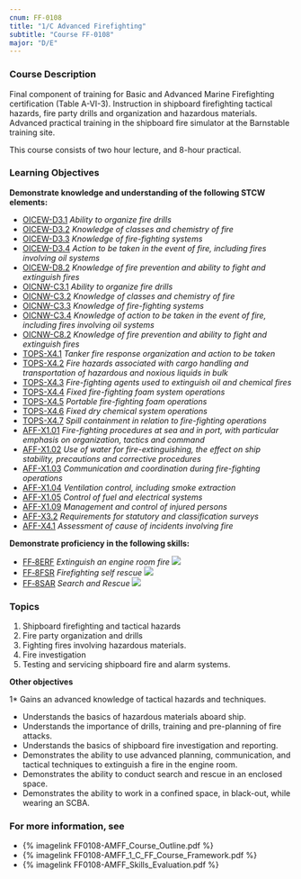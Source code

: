 ```yaml
---
cnum: FF-0108
title: "1/C Advanced Firefighting"
subtitle: "Course FF-0108"
major: "D/E"
---
```

### Course Description

Final component of training for Basic and Advanced Marine Firefighting certification (Table A-VI-3). Instruction in shipboard firefighting tactical hazards, fire party drills and organization and hazardous materials. Advanced practical training in the shipboard fire simulator at the Barnstable training site.

This course consists of two hour lecture, and 8-hour practical.


### Learning Objectives

**Demonstrate knowledge and understanding of the following STCW elements:**

* [OICEW-D3.1]({{site.baseurl}}/tables/31.html#OICEW-D3.1) *Ability to organize fire drills*
* [OICEW-D3.2]({{site.baseurl}}/tables/31.html#OICEW-D3.2) *Knowledge of classes and chemistry of fire*
* [OICEW-D3.3]({{site.baseurl}}/tables/31.html#OICEW-D3.3) *Knowledge of fire-fighting systems*
* [OICEW-D3.4]({{site.baseurl}}/tables/31.html#OICEW-D3.4) *Action to be taken in the event of fire, including fires involving oil systems*
* [OICEW-D8.2]({{site.baseurl}}/tables/31.html#OICEW-D8.2) *Knowledge of fire prevention and ability to fight and extinguish fires*
* [OICNW-C3.1]({{site.baseurl}}/tables/21.html#OICNW-C3.1) *Ability to organize fire drills*
* [OICNW-C3.2]({{site.baseurl}}/tables/21.html#OICNW-C3.2) *Knowledge of classes and chemistry of fire*
* [OICNW-C3.3]({{site.baseurl}}/tables/21.html#OICNW-C3.3) *Knowledge of fire-fighting systems*
* [OICNW-C3.4]({{site.baseurl}}/tables/21.html#OICNW-C3.4) *Knowledge of action to be taken in the event of fire, including fires involving oil systems*
* [OICNW-C8.2]({{site.baseurl}}/tables/21.html#OICNW-C8.2) *Knowledge of fire prevention and ability to fight and extinguish fires*
* [TOPS-X4.1]({{site.baseurl}}/tables/5111.html#TOPS-X4.1) *Tanker fire response organization and action to be taken*
* [TOPS-X4.2]({{site.baseurl}}/tables/5111.html#TOPS-X4.2) *Fire hazards associated with cargo handling and transportation of hazardous and noxious liquids in bulk*
* [TOPS-X4.3]({{site.baseurl}}/tables/5111.html#TOPS-X4.3) *Fire-fighting agents used to extinguish oil and chemical fires*
* [TOPS-X4.4]({{site.baseurl}}/tables/5111.html#TOPS-X4.4) *Fixed fire-fighting foam system operations*
* [TOPS-X4.5]({{site.baseurl}}/tables/5111.html#TOPS-X4.5) *Portable fire-fighting foam operations*
* [TOPS-X4.6]({{site.baseurl}}/tables/5111.html#TOPS-X4.6) *Fixed dry chemical system operations*
* [TOPS-X4.7]({{site.baseurl}}/tables/5111.html#TOPS-X4.7) *Spill containment in relation to fire-fighting operations*
* [AFF-X1.01]({{site.baseurl}}/tables/63.html#AFF-X1.01) *Fire-fighting procedures at sea and in port, with particular emphasis on organization, tactics and command*
* [AFF-X1.02]({{site.baseurl}}/tables/63.html#AFF-X1.02) *Use of water for fire-extinguishing, the effect on ship stability, precautions and corrective procedures*
* [AFF-X1.03]({{site.baseurl}}/tables/63.html#AFF-X1.03) *Communication and coordination during fire-fighting operations*
* [AFF-X1.04]({{site.baseurl}}/tables/63.html#AFF-X1.04) *Ventilation control, including smoke extraction*
* [AFF-X1.05]({{site.baseurl}}/tables/63.html#AFF-X1.05) *Control of fuel and electrical systems*
* [AFF-X1.09]({{site.baseurl}}/tables/63.html#AFF-X1.09) *Management and control of injured persons*
* [AFF-X3.2]({{site.baseurl}}/tables/63.html#AFF-X3.2) *Requirements for statutory and classification surveys*
* [AFF-X4.1]({{site.baseurl}}/tables/63.html#AFF-X4.1) *Assessment of cause of incidents involving fire*

**Demonstrate proficiency in the following skills:**

* [FF‑8ERF]( {{site.baseurl}}/assessments/Common/FF-8ERF) *Extinguish an engine room fire* ![]({{site.baseurl}}/assets/images/new.jpg)
* [FF‑8FSR]( {{site.baseurl}}/assessments/Common/FF-8FSR) *Firefighting self rescue* ![]({{site.baseurl}}/assets/images/new.jpg)
* [FF‑8SAR]( {{site.baseurl}}/assessments/Common/FF-8SAR) *Search and Rescue* ![]({{site.baseurl}}/assets/images/new.jpg)

### Topics

1.	Shipboard firefighting and tactical hazards
2.	Fire party organization and drills 
3.	Fighting fires involving hazardous materials. 
4.	Fire investigation
5.	Testing and servicing shipboard fire and alarm systems.



**Other objectives**


1*	Gains an advanced knowledge of tactical hazards and techniques.
*	Understands the basics of hazardous materials aboard ship.
*	Understands the importance of drills, training and pre-planning of fire attacks.
*	Understands the basics of shipboard fire investigation and reporting.
*	Demonstrates the ability to use advanced planning, communication, and tactical techniques to extinguish a fire in the engine room.
*	Demonstrates the ability to conduct search and rescue in an enclosed space.
*	Demonstrates the ability to work in a confined space, in black-out, while wearing an SCBA.

### For more information, see 

* {% imagelink FF0108-AMFF_Course_Outline.pdf %} 
* {% imagelink FF0108-AMFF_1_C_FF_Course_Framework.pdf %} 
* {% imagelink FF0108-AMFF_Skills_Evaluation.pdf %} 



